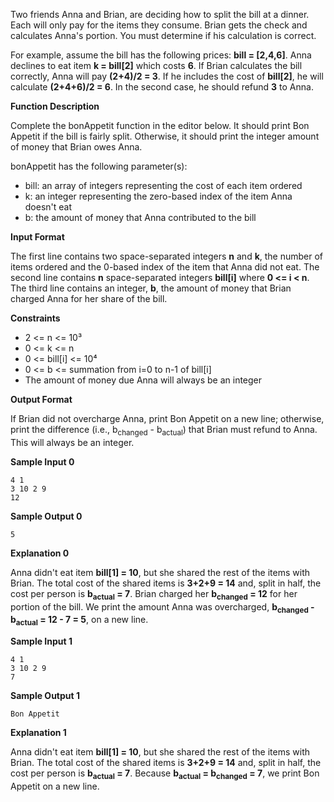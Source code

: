 Two friends Anna and Brian, are deciding how to split the bill at a dinner. Each will only pay for the items they consume. Brian gets the check and calculates Anna's portion. You must determine if his calculation is correct.

For example, assume the bill has the following prices: **bill = [2,4,6]**. Anna declines to eat item **k = bill[2]** which costs **6**. If Brian calculates the bill correctly, Anna will pay **(2+4)/2 = 3**. If he includes the cost of **bill[2]**, he will calculate **(2+4+6)/2 = 6**. In the second case, he should refund **3** to Anna.

**Function Description**

Complete the bonAppetit function in the editor below. It should print Bon Appetit if the bill is fairly split. Otherwise, it should print the integer amount of money that Brian owes Anna.

bonAppetit has the following parameter(s):

- bill: an array of integers representing the cost of each item ordered
- k: an integer representing the zero-based index of the item Anna doesn't eat
- b: the amount of money that Anna contributed to the bill

**Input Format**

The first line contains two space-separated integers **n** and **k**, the number of items ordered and the 0-based index of the item that Anna did not eat.
The second line contains **n** space-separated integers **bill[i]** where **0 <= i < n**.
The third line contains an integer, **b**, the amount of money that Brian charged Anna for her share of the bill.

**Constraints**

- 2 <= n <= 10³
- 0 <= k <= n
- 0 <= bill[i] <= 10⁴
- 0 <= b <= summation from i=0 to n-1 of bill[i]
- The amount of money due Anna will always be an integer

**Output Format**

If Brian did not overcharge Anna, print Bon Appetit on a new line; otherwise, print the difference (i.e., b<sub>changed</sub> - b<sub>actual</sub>) that Brian must  refund to Anna. This will always be an integer.

**Sample Input 0**
```
4 1
3 10 2 9
12
```

**Sample Output 0**
```
5
```

**Explanation 0**

Anna didn't eat item **bill[1] = 10**, but she shared the rest of the items with Brian. The total cost of the shared items is **3+2+9 = 14** and, split in half, the cost per person is **b<sub>actual</sub> = 7**. Brian charged her **b<sub>changed</sub> = 12** for her portion of the bill. We print the amount Anna was overcharged, **b<sub>changed</sub> - b<sub>actual</sub> = 12 - 7 = 5**, on a new line.

**Sample Input 1**
```
4 1
3 10 2 9
7
```

**Sample Output 1**
```
Bon Appetit
```

**Explanation 1**

Anna didn't eat item **bill[1] = 10**, but she shared the rest of the items with Brian. The total cost of the shared items is **3+2+9 = 14** and, split in half, the cost per person is **b<sub>actual</sub> = 7**. Because **b<sub>actual</sub> = b<sub>changed</sub> = 7**, we print Bon Appetit on a new line.
